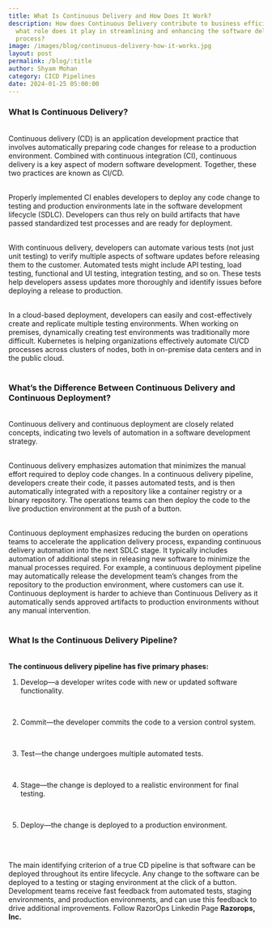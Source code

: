 ```yaml
---
title: What Is Continuous Delivery and How Does It Work?
description: How does Continuous Delivery contribute to business efficiency, and
  what role does it play in streamlining and enhancing the software delivery
  process?
image: /images/blog/continuous-delivery-how-it-works.jpg
layout: post
permalink: /blog/:title
author: Shyam Mohan
category: CICD Pipelines
date: 2024-01-25 05:00:00
---
```


### **What Is Continuous Delivery?**
<br>
Continuous delivery (CD) is an application development practice that involves automatically preparing code changes for release to a production environment. Combined with continuous integration (CI), continuous delivery is a key aspect of modern software development. Together, these two practices are known as CI/CD.
<br>
<br>

Properly implemented CI enables developers to deploy any code change to testing and production environments late in the software development lifecycle (SDLC). Developers can thus rely on build artifacts that have passed standardized test processes and are ready for deployment.
<br>
<br>

With continuous delivery, developers can automate various tests (not just unit testing) to verify multiple aspects of software updates before releasing them to the customer. Automated tests might include API testing, load testing, functional and UI testing, integration testing, and so on. These tests help developers assess updates more thoroughly and identify issues before deploying a release to production.
<br>
<br>

In a cloud-based deployment, developers can easily and cost-effectively create and replicate multiple testing environments. When working on premises, dynamically creating test environments was traditionally more difficult. Kubernetes is helping organizations effectively automate CI/CD processes across clusters of nodes, both in on-premise data centers and in the public cloud.
<br>
<br>

### **What’s the Difference Between Continuous Delivery and Continuous Deployment?**
<br>
Continuous delivery and continuous deployment are closely related concepts, indicating two levels of automation in a software development strategy.
<br>
<br>

Continuous delivery emphasizes automation that minimizes the manual effort required to deploy code changes. In a continuous delivery pipeline, developers create their code, it passes automated tests, and is then automatically integrated with a repository like a container registry or a binary repository. The operations teams can then deploy the code to the live production environment at the push of a button.
<br>
<br>

Continuous deployment emphasizes reducing the burden on operations teams to accelerate the application delivery process, expanding continuous delivery automation into the next SDLC stage. It typically includes automation of additional steps in releasing new software to minimize the manual processes required. For example, a continuous deployment pipeline may automatically release the development team’s changes from the repository to the production environment, where customers can use it. Continuous deployment is harder to achieve than Continuous Delivery as it automatically sends approved artifacts to production environments without any manual intervention.
<br>
<br>

### **What Is the Continuous Delivery Pipeline?**
<br>
<b>The continuous delivery pipeline has five primary phases:</b>
<br>


1. Develop—a developer writes code with new or updated software functionality.
<br>


2. Commit—the developer commits the code to a version control system.
<br>


3. Test—the change undergoes multiple automated tests.
<br>

4. Stage—the change is deployed to a realistic environment for final testing.
<br>

5. Deploy—the change is deployed to a production environment.
<br>
<br>

The main identifying criterion of a true CD pipeline is that software can be deployed throughout its entire lifecycle. Any change to the software can be deployed to a testing or staging environment at the click of a button. Development teams receive fast feedback from automated tests, staging environments, and production environments, and can use this feedback to drive additional improvements. Follow RazorOps Linkedin Page <a href="https://www.linkedin.com/company/razorops/" target=_blank style="text-decoration: none"> <b>Razorops, Inc.</b></a>

